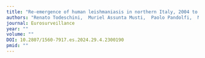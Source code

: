 ```yaml
---
title: "Re-emergence of human leishmaniasis in northern Italy, 2004 to 2022: a retrospective analysis"
authors: "Renato Todeschini,  Muriel Assunta Musti,  Paolo Pandolfi,  Mattea Troncatti,  Morena Baldini,  Davide Resi,  Silvano Natalini,  Federica Bergamini,  Giorgio Galletti,  Annalisa Santi"
journal: Eurosurveillance
year: ""
volume: ""
DOI: 10.2807/1560-7917.es.2024.29.4.2300190
pmid: ""
---
```

